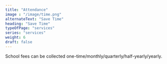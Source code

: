 ```yaml
---
title: "Attendance"
image : "/image/time.png"
alternateText: "Save Time"
heading: "Save Time"
typeOfPage: "services"
series: "services"
weight: 6
draft: false
---
```


<p>School fees can be collected one-time/monthly/quarterly/half-yearly/yearly.</p>
